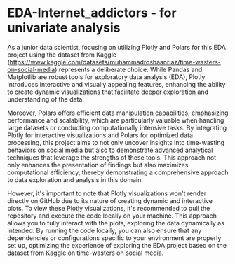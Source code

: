 ﻿# EDA-Internet_addictors - for univariate analysis
As a junior data scientist, focusing on utilizing Plotly and Polars for this EDA project using the dataset from Kaggle (https://www.kaggle.com/datasets/muhammadroshaanriaz/time-wasters-on-social-media) represents a deliberate choice. While Pandas and Matplotlib are robust tools for exploratory data analysis (EDA), Plotly introduces interactive and visually appealing features, enhancing the ability to create dynamic visualizations that facilitate deeper exploration and understanding of the data.

Moreover, Polars offers efficient data manipulation capabilities, emphasizing performance and scalability, which are particularly valuable when handling large datasets or conducting computationally intensive tasks. By integrating Plotly for interactive visualizations and Polars for optimized data processing, this project aims to not only uncover insights into time-wasting behaviors on social media but also to demonstrate advanced analytical techniques that leverage the strengths of these tools. This approach not only enhances the presentation of findings but also maximizes computational efficiency, thereby demonstrating a comprehensive approach to data exploration and analysis in this domain.

However, it's important to note that Plotly visualizations won't render directly on GitHub due to its nature of creating dynamic and interactive plots. To view these Plotly visualizations, it's recommended to pull the repository and execute the code locally on your machine. This approach allows you to fully interact with the plots, exploring the data dynamically as intended. By running the code locally, you can also ensure that any dependencies or configurations specific to your environment are properly set up, optimizing the experience of exploring the EDA project based on the dataset from Kaggle on time-wasters on social media.
